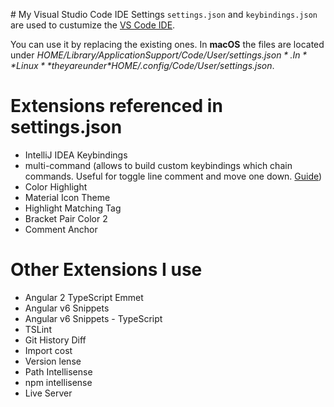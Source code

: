 # My Visual Studio Code IDE Settings
`settings.json` and `keybindings.json` are used to custumize the [VS Code IDE](https://code.visualstudio.com/).

You can use it by replacing the existing ones. In **macOS** the files are located under *$HOME/Library/Application Support/Code/User/settings.json*. In **Linux** they are under *$HOME/.config/Code/User/settings.json*.

# Extensions referenced in settings.json
* IntelliJ IDEA Keybindings
* multi-command (allows to build custom keybindings which chain commands. Useful for toggle line comment and move one down. [Guide](https://marketplace.visualstudio.com/items?itemName=ryuta46.multi-command))
* Color Highlight
* Material Icon Theme
* Highlight Matching Tag
* Bracket Pair Color 2
* Comment Anchor

# Other Extensions I use
* Angular 2 TypeScript Emmet
* Angular v6 Snippets
* Angular v6 Snippets - TypeScript
* TSLint
* Git History Diff
* Import cost
* Version lense
* Path Intellisense
* npm intellisense
* Live Server